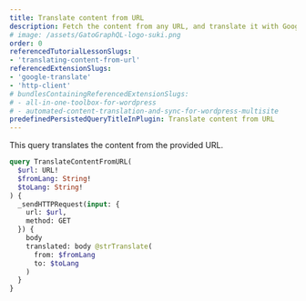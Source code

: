 ```yaml
---
title: Translate content from URL
description: Fetch the content from any URL, and translate it with Google Translate
# image: /assets/GatoGraphQL-logo-suki.png
order: 0
referencedTutorialLessonSlugs:
- 'translating-content-from-url'
referencedExtensionSlugs:
- 'google-translate'
- 'http-client'
# bundlesContainingReferencedExtensionSlugs:
# - all-in-one-toolbox-for-wordpress
# - automated-content-translation-and-sync-for-wordpress-multisite
predefinedPersistedQueryTitleInPlugin: Translate content from URL
---
```


This query translates the content from the provided URL.

```graphql
query TranslateContentFromURL(
  $url: URL!
  $fromLang: String!
  $toLang: String!
) {
  _sendHTTPRequest(input: {
    url: $url,
    method: GET
  }) {
    body
    translated: body @strTranslate(
      from: $fromLang
      to: $toLang
    )
  }
}
```
